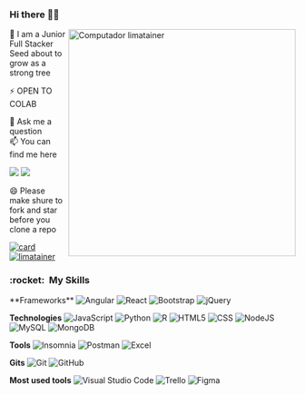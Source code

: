 ### Hi there :woman_technologist:

<img src="https://raw.githubusercontent.com/MicaelliMedeiros/micaellimedeiros/master/image/computer-illustration.png" min-width="400px" max-width="400px" width="400px" align="right" alt="Computador limatainer">

🌱 I am a Junior Full Stacker Seed about to grow as a strong tree

⚡ OPEN TO COLAB

💬 Ask me a question
</br>
📫 You can find me here
<p align="left">
  <a href="limatainer@gmail.com" alt="Gmail">
  <img src="https://img.shields.io/badge/-Gmail-FF0000?style=flat-square&labelColor=FF0000&logo=gmail&logoColor=white&link=limatainer@gmail.com" /></a>
  <a href="https://www.linkedin.com/in/marianacousseiro/" alt="Linkedin">
  <img src="https://img.shields.io/badge/-Linkedin-0e76a8?style=flat-square&logo=Linkedin&logoColor=white&link=https://www.linkedin.com/in/marianacousseiro/" /></a>
  
😄 Please make shure to fork and star before you clone a repo

[![card](https://github-readme-stats.vercel.app/api?username=limatainer&theme=radical)](https://github.com/limatainer/) [![limatainer](https://github-readme-stats.vercel.app/api/top-langs/?username=limatainer&hide=html&layout=compact&theme=tokyonight)](https://github.com/limatainer/)

<h3> :rocket: &nbsp;My Skills </h3>
**Frameworks**
  <img alt="Angular" src="https://img.shields.io/badge/angular%20-%23DD0031.svg?&style=for-the-badge&logo=angular&logoColor=white"/>
  <img alt="React" src="https://img.shields.io/badge/react%20-%2320232a.svg?&style=for-the-badge&logo=react&logoColor=%2361DAFB"/>
  <img alt="Bootstrap" src="https://img.shields.io/badge/bootstrap%20-%23563D7C.svg?&style=for-the-badge&logo=bootstrap&logoColor=white"/>
  <img alt="jQuery" src="https://img.shields.io/badge/jquery%20-%230769AD.svg?&style=for-the-badge&logo=jquery&logoColor=white"/>

  
**Technologies**
  ![JavaScript](https://img.shields.io/badge/-JavaScript-333333?style=flat&logo=javascript)
  ![Python](https://img.shields.io/badge/Python-14354C?style=for-the-badge&logo=python&logoColor=white)
  ![R](https://img.shields.io/badge/R-R-blue)
  ![HTML5](https://img.shields.io/badge/-HTML5-333333?style=flat&logo=HTML5)
  ![CSS](https://img.shields.io/badge/-CSS-333333?style=flat&logo=CSS3&logoColor=1572B6)
  ![NodeJS](https://img.shields.io/badge/Node.js-43853D?style=for-the-badge&logo=node.js&logoColor=white)
  ![MySQL](https://img.shields.io/badge/-MySQL-333333?style=flat&logo=mysql)
  ![MongoDB](https://img.shields.io/badge/MongoDB-4EA94B?style=for-the-badge&logo=mongodb&logoColor=white)

**Tools**
  ![Insomnia](https://img.shields.io/badge/-Insomnia-333333?style=flat&logo=insomnia)
  ![Postman](https://img.shields.io/badge/-Postman-333333?style=flat&logo=postman)
  ![Excel](https://img.shields.io/badge/Microsoft_Excel-217346?style=for-the-badge&logo=microsoft-excel&logoColor=white)

**Gits**
  ![Git](https://img.shields.io/badge/-Git-333333?style=flat&logo=git)
  ![GitHub](https://img.shields.io/badge/-GitHub-333333?style=flat&logo=github)

**Most used tools**
  ![Visual Studio Code](https://img.shields.io/badge/-Visual%20Studio%20Code-333333?style=flat&logo=visual-studio-code&logoColor=007ACC)
  ![Trello](https://img.shields.io/badge/-Trello-333333?style=flat&logo=trello&logoColor=007ACC)
  ![Figma](https://img.shields.io/badge/-Figma-333333?style=flat&logo=figma&logoColor=007ACC)
<br/>

